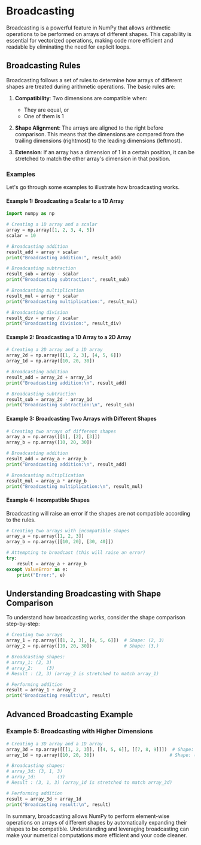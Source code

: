 # Broadcasting
Broadcasting is a powerful feature in NumPy that allows arithmetic operations to be performed on arrays of different shapes. This capability is essential for vectorized operations, making code more efficient and readable by eliminating the need for explicit loops.

## Broadcasting Rules
Broadcasting follows a set of rules to determine how arrays of different shapes are treated during arithmetic operations. The basic rules are:

1. **Compatibility**: Two dimensions are compatible when:
   - They are equal, or
   - One of them is 1

2. **Shape Alignment**: The arrays are aligned to the right before comparison. This means that the dimensions are compared from the trailing dimensions (rightmost) to the leading dimensions (leftmost).

3. **Extension**: If an array has a dimension of 1 in a certain position, it can be stretched to match the other array's dimension in that position.

### Examples
Let's go through some examples to illustrate how broadcasting works.

#### Example 1: Broadcasting a Scalar to a 1D Array
```python
import numpy as np

# Creating a 1D array and a scalar
array = np.array([1, 2, 3, 4, 5])
scalar = 10

# Broadcasting addition
result_add = array + scalar
print("Broadcasting addition:", result_add)

# Broadcasting subtraction
result_sub = array - scalar
print("Broadcasting subtraction:", result_sub)

# Broadcasting multiplication
result_mul = array * scalar
print("Broadcasting multiplication:", result_mul)

# Broadcasting division
result_div = array / scalar
print("Broadcasting division:", result_div)
```

#### Example 2: Broadcasting a 1D Array to a 2D Array
```python
# Creating a 2D array and a 1D array
array_2d = np.array([[1, 2, 3], [4, 5, 6]])
array_1d = np.array([10, 20, 30])

# Broadcasting addition
result_add = array_2d + array_1d
print("Broadcasting addition:\n", result_add)

# Broadcasting subtraction
result_sub = array_2d - array_1d
print("Broadcasting subtraction:\n", result_sub)
```

#### Example 3: Broadcasting Two Arrays with Different Shapes
```python
# Creating two arrays of different shapes
array_a = np.array([[1], [2], [3]])
array_b = np.array([10, 20, 30])

# Broadcasting addition
result_add = array_a + array_b
print("Broadcasting addition:\n", result_add)

# Broadcasting multiplication
result_mul = array_a * array_b
print("Broadcasting multiplication:\n", result_mul)
```

#### Example 4: Incompatible Shapes
Broadcasting will raise an error if the shapes are not compatible according to the rules.

```python
# Creating two arrays with incompatible shapes
array_a = np.array([1, 2, 3])
array_b = np.array([[10, 20], [30, 40]])

# Attempting to broadcast (this will raise an error)
try:
    result = array_a + array_b
except ValueError as e:
    print("Error:", e)
```

## Understanding Broadcasting with Shape Comparison
To understand how broadcasting works, consider the shape comparison step-by-step:

```python
# Creating two arrays
array_1 = np.array([[1, 2, 3], [4, 5, 6]])  # Shape: (2, 3)
array_2 = np.array([10, 20, 30])            # Shape: (3,)

# Broadcasting shapes:
# array_1: (2, 3)
# array_2:     (3)
# Result : (2, 3) (array_2 is stretched to match array_1)

# Performing addition
result = array_1 + array_2
print("Broadcasting result:\n", result)
```

## Advanced Broadcasting Example
### Example 5: Broadcasting with Higher Dimensions
```python
# Creating a 3D array and a 1D array
array_3d = np.array([[[1, 2, 3]], [[4, 5, 6]], [[7, 8, 9]]])  # Shape: (3, 1, 3)
array_1d = np.array([10, 20, 30])                            # Shape: (3,)

# Broadcasting shapes:
# array_3d: (3, 1, 3)
# array_1d:        (3)
# Result : (3, 1, 3) (array_1d is stretched to match array_3d)

# Performing addition
result = array_3d + array_1d
print("Broadcasting result:\n", result)
```

In summary, broadcasting allows NumPy to perform element-wise operations on arrays of different shapes by automatically expanding their shapes to be compatible. Understanding and leveraging broadcasting can make your numerical computations more efficient and your code cleaner.
